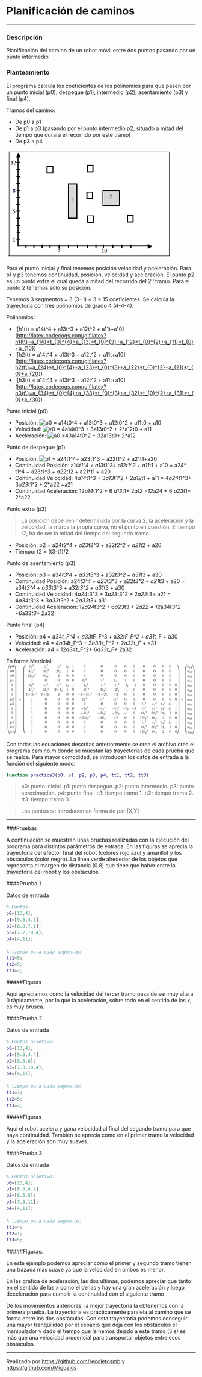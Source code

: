 ﻿# Planificación de caminos
---

### Descripción

Planificación del camino de un robot móvil entre dos puntos pasando por un punto intermedio

### Planteamiento 

El programa calcula los coeficientes de los polinomios para que pasen por un punto inicial (p0), despegue (p1), intermedio (p2), asentamiento (p3) y final (p4). 

Tramos del camino:
* De p0 a p1
* De p1 a p3 (pasando por el punto intermedio p2, situado a mitad del tiempo que durará el recorrido por este tramo)
* De p3 a p4

![mapa](./img/graficas/image23.png)

Para el punto inicial y final tenemos posición velocidad y aceleración. Para p1 y p3 tenemos continuidad, posición, velocidad y aceleración. El punto p2 es un punto extra el cual queda a mitad del recorrido del 2º tramo. Para el punto 2 tenemos sólo su posición.

Tenemos 3 segmentos = 3 (3+1) + 3 = 15 coeficientes. Se calcula la trayectoria con tres polinomios de grado 4 (4-4-4).

Polinomios: 
* ![h1(t) = a14t^4 + a13t^3 + a12t^2 + a11t+a10](http://latex.codecogs.com/gif.latex?h1(t\)=a_{14}*t_{0}^{4}+a_{13}*t_{0}^{3}+a_{12}*t_{0}^{2}+a_{11}*t_{0}+a_{10})
* ![h2(t) = a14t^4 + a13t^3 + a12t^2 + a11t+a10](http://latex.codecogs.com/gif.latex?h2(t\)=a_{24}*t_{0}^{4}+a_{23}*t_{0}^{3}+a_{22}*t_{0}^{2}+a_{21}*t_{0}+a_{20})
* ![h3(t) = a14t^4 + a13t^3 + a12t^2 + a11t+a10](http://latex.codecogs.com/gif.latex?h3(t\)=a_{34}*t_{0}^{4}+a_{33}*t_{0}^{3}+a_{32}*t_{0}^{2}+a_{31}*t_{0}+a_{30})

Punto inicial (p0)
* Posición: ![p0 = a14t0^4 + a13t0^3 + a12t0^2 + a11t0 + a10](http://latex.codecogs.com/gif.latex?p0=a_{14}*t_{0}^{4}+a_{13}*t_{0}^{3}+a_{12}*t_{0}^{2}+a_{11}*t_{0}+a_{10})
* Velocidad: ![v0 = 4*a14t0^3 + 3*a13t0^2 + 2*a12t0 + a11](http://latex.codecogs.com/gif.latex?v0=4*a_{14}*t_{0}^{3}+3*a_{13}*t_{0}^{2}+2*a_{12}*t_{0}+a_{12}*t_{0}+a_{11})
* Aceleración: ![a0 =4*3*a14t0^2 + 3*2*a13t0+ 2*a12](http://latex.codecogs.com/gif.latex?a0=4*3*a_{14}*t_{0}^{2}+3*2*a_{13}*t_{0}+2*a_{12})

Punto de despegue (p1)
* Posición: ![p1 = a24t1^4+ a23t1^3 + a22t1^2 + a21t1+a20](http://latex.codecogs.com/gif.latex?p1=a_{24}*t_{0}^{4}+a_{23}*t_{0}^{3}+a_{22}*t_{0}^{2}+a_{21}*t_{0}+a_{20}) 
* Continuidad Posición: a14*t1^4 + a13*t1^3+ a12*t1^2 + a11*t1 + a10 = a24* t1^4 + a23*t1^3 + a22*t12 + a21*t1 + a20
* Continuidad Velocidad: 4*a14*t1^3 + 3*a13*t1^2 + 2*a12*t1 + a11 = 4*a24*t1^3+ 3*a23*t1^2 + 2*a22 +a21
* Continuidad Aceleración: 12*a14*t1^2 + 6 *a13*t1+ 2*a12 =12*a24 + 6 *a23*t1+ 2*a22

Punto extra (p2)
> La posición debe venir determinada por la curva 2, la aceleración y la velocidad, la marca la propia curva, no el punto en cuestión. El tiempo t2, ha de ser la mitad del tiempo del segundo tramo.
* Posición: p2 = a24*t2^4 + a23*t2^3 + a22*t2^2 + a21*t2 + a20 
* Tiempo: t2 = (t3-t1)/2

Punto de asentamiento (p3)
* Posición: p3 = a34*t3^4 + a33*t3^3 + a32*t3^2 + a31*t3 + a30
* Continuidad Posición: a24*t3^4 + a23*t3^3 + a22*t3^2 + a21*t3 + a20 = a34*t3^4 + a33*t3^3 + a32*t3^2 + a31*t3 + a30
* Continuidad Velocidad: 4*a24*t3^3 + 3*a23*t3^2 + 2*a22*t3+ a21 = 4*a34*t3^3 + 3*a33*t3^2 + 2*a32*t3+ a31
* Continuidad Aceleración:  12*a24*t3^2 + 6*a23*t3 + 2*a22 = 12*a34*t3^2 +6*a33*t3+ 2*a32

Punto final (p4)
* Posición: p4 = a34*t_F^4 + a33*tF_F^3 + a32*tF_F^2 + a31*t_F + a30 
* Velocidad: v4 = 4*a34*t_F^3 + 3*a33*t_F^2 + 2*a32*t_F + a31
* Aceleración: a4 = 12*a34*t_F^2+ 6*a33t_F+ 2*a32

En forma Matricial:
![matriz](./img/formulas/image24.png)

Con todas las ecuaciones descritas anteriormente se crea el archivo crea el programa camino.m donde se muestan las trayectorias de cada prueba que se realce. Para mayor comodidad, se introducen los datos de entrada a la función del siguiente modo:

```matlab
function practica3(p0, p1, p2, p3, p4, tt1, tt2, tt3)
```
> p0: punto inicial.
> p1: punto despegue.
> p2: punto intermedio.
> p3: punto aproximación.
> p4: punto final.
> tt1: tiempo tramo 1.
> tt2: tiempo tramo 2.
> tt3: tiempo tramo 3.

> Los puntos se introducen en forma de par [X,Y]

---

###Pruebas

A continuación se muestran unas pruebas realizadas con la ejecución del programa para distintos parámetros de entrada. 
En las figuras se aprecia la trayectoria del efector final del robot (colores rojo azul y amarillo) y los obstáculos (color negro). La línea verde alrededor de los objetos que representa el margen de distancia (0.8) que tiene que haber entre la trayectoria del robot y los obstáculos.

####Prueba 1

Datos de entrada

```Matlab
% Puntos 
p0=[13,4];
p1=[9.5,4.3];
p2=[8.8,7.1];
p3=[7.2,10.4];
p4=[4,11];

% tiempo para cada segmento:
tt1=5;
tt2=5;
tt3=2;
```

#####Figuras

Aquí apreciamos como la velocidad del tercer tramo pasa de ser muy alta a 0 rápidamente, por lo que la aceleración, sobre todo en el sentido de las x, es muy brusca.

####Prueba 2

Datos de entrada

```Matlab
% Puntos objetivo:
p0=[13,4];
p1=[9.6,4.4];
p2=[8.5,8];
p3=[7.3,10.4];
p4=[4,11];

% tiempo para cada segmento:
tt1=7;
tt2=5;
tt3=2;
```	

#####Figuras

Aquí el robot acelera y gana velocidad al final del segundo tramo para que haya continuidad. 
También se aprecia como en el primer tramo la velocidad y la aceleración son muy suaves.

####Prueba 3

Datos de entrada
```Matlab
% Puntos objetivo:
p0=[13,4];
p1=[8.5,4.4];
p2=[8.5,8];
p3=[7.3,11];
p4=[4,11];

% tiempo para cada segmento:
tt1=4;
tt2=1;
tt3=5;
```
#####Figuras:

En este ejemplo podemos apreciar como el primer y segundo tramo tienen una trazada mas suave ya que la velocidad en ambos es menor.

En las gráfica de aceleración, las dos últimas, podemos apreciar que tanto en el sentido de las x como el de las y hay una gran aceleración y luego deceleración para cumplir la continuidad con el siguiente tramo

De los movimientos anteriores, la mejor trayectoria la obtenemos con la primera prueba. La trayectoria es prácticamente paralela al camino que se forma entre los dos obstáculos. Con esta trayectoria podemos conseguir una mayor tranquilidad por el espacio que deja con los obstáculos el manipulador y dado el tiempo que le hemos dejado a este tramo (5 s) es más que una velocidad prudencial para transportar objetos entre esos obstáculos.

---

Realizado por https://github.com/recoletosmb y https://github.com/Miguelos
